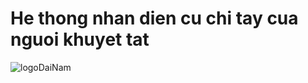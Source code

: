 # He thong nhan dien cu chi tay cua nguoi khuyet tat
![logoDaiNam](https://github.com/user-attachments/assets/22acd09e-2f6e-4cae-a033-67887d7c96c8)
